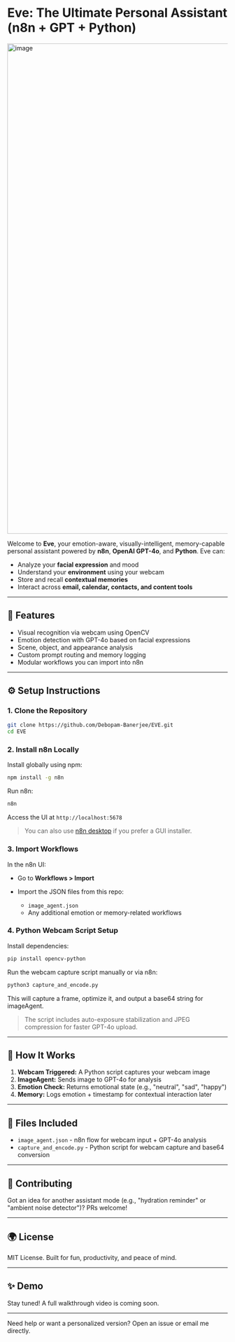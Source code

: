 # Eve: The Ultimate Personal Assistant (n8n + GPT + Python)

<img width="1120" alt="image" src="https://github.com/user-attachments/assets/a0d8b653-bc87-4f9f-92ca-445ad2a148fc" />



Welcome to **Eve**, your emotion-aware, visually-intelligent, memory-capable personal assistant powered by **n8n**, **OpenAI GPT-4o**, and **Python**. Eve can:

* Analyze your **facial expression** and mood
* Understand your **environment** using your webcam
* Store and recall **contextual memories**
* Interact across **email, calendar, contacts, and content tools**

---

## 💪 Features

* Visual recognition via webcam using OpenCV
* Emotion detection with GPT-4o based on facial expressions
* Scene, object, and appearance analysis
* Custom prompt routing and memory logging
* Modular workflows you can import into n8n

---

## ⚙️ Setup Instructions

### 1. Clone the Repository

```bash
git clone https://github.com/Debopam-Banerjee/EVE.git
cd EVE
```

### 2. Install n8n Locally

Install globally using npm:

```bash
npm install -g n8n
```

Run n8n:

```bash
n8n
```

Access the UI at `http://localhost:5678`

> You can also use [n8n desktop](https://n8n.io/download) if you prefer a GUI installer.

### 3. Import Workflows

In the n8n UI:

* Go to **Workflows > Import**
* Import the JSON files from this repo:

  * `image_agent.json`
  * Any additional emotion or memory-related workflows

### 4. Python Webcam Script Setup

Install dependencies:

```bash
pip install opencv-python
```

Run the webcam capture script manually or via n8n:

```bash
python3 capture_and_encode.py
```

This will capture a frame, optimize it, and output a base64 string for imageAgent.

> The script includes auto-exposure stabilization and JPEG compression for faster GPT-4o upload.

---

## 🔄 How It Works

1. **Webcam Triggered:** A Python script captures your webcam image
2. **ImageAgent:** Sends image to GPT-4o for analysis
3. **Emotion Check:** Returns emotional state (e.g., "neutral", "sad", "happy")
4. **Memory:** Logs emotion + timestamp for contextual interaction later

---

## 📁 Files Included

* `image_agent.json` - n8n flow for webcam input + GPT-4o analysis
* `capture_and_encode.py` - Python script for webcam capture and base64 conversion

---

## 📢 Contributing

Got an idea for another assistant mode (e.g., "hydration reminder" or "ambient noise detector")? PRs welcome!

---

## 🌍 License

MIT License. Built for fun, productivity, and peace of mind.

---

## ✨ Demo

Stay tuned! A full walkthrough video is coming soon.

---

Need help or want a personalized version? Open an issue or email me directly.
